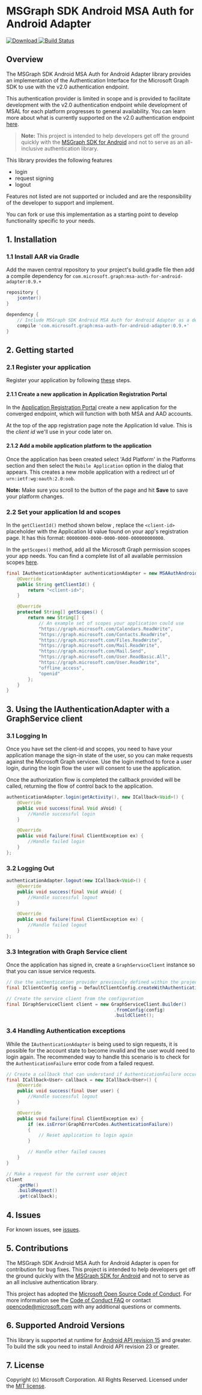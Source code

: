 # MSGraph SDK Android MSA Auth for Android Adapter

[ ![Download](https://api.bintray.com/packages/microsoftgraph/Maven/msgraph-sdk-android-msa-auth-for-android-adapter/images/download.svg) ](https://bintray.com/microsoftgraph/Maven/msgraph-sdk-android-msa-auth-for-android-adapter/_latestVersion)
[![Build Status](https://travis-ci.org/microsoftgraph/msgraph-sdk-android-msa-auth-for-android-adapter.svg?branch=master)](https://travis-ci.org/microsoftgraph/msgraph-sdk-android-msa-auth-for-android-adapter)

## Overview

The MSGraph SDK Android MSA Auth for Android Adapter library provides an implementation of the Authentication Interface for the Microsoft Graph SDK to use with the v2.0 authentication endpoint. 

This authentication provider is limited in scope and is provided to facilitate development with the v2.0 authentication endpoint while development of MSAL for each platform progresses to general availability.  You can learn more about what is currently supported on the v2.0 authentication endpoint [here](https://azure.microsoft.com/documentation/articles/active-directory-v2-compare/).

> **Note:** This project is intended to help developers get off the ground quickly with the [MSGraph SDK for Android](https://github.com/microsoftgraph/msgraph-sdk-android) and not to serve as an all-inclusive authentication library.

This library provides the following features
* login
* request signing 
* logout  

Features not listed are not supported or included and are the responsibility of the developer to support and implement.

You can fork or use this implementation as a starting point to develop functionality specific to your needs.

## 1. Installation

### 1.1 Install AAR via Gradle
Add the maven central repository to your project's build.gradle file then add a compile dependency for `com.microsoft.graph:msa-auth-for-android-adapter:0.9.+`

```gradle
repository {
    jcenter()
}

dependency {
    // Include MSGraph SDK Android MSA Auth for Android Adapter as a dependency
    compile 'com.microsoft.graph:msa-auth-for-android-adapter:0.9.+'
}
```

## 2. Getting started

### 2.1 Register your application

Register your application by following [these](http://graph.microsoft.io/en-us/app-registration) steps.

#### 2.1.1 Create a new application in Application Registration Portal

In the [Application Registration Portal](http://apps.dev.microsoft.com/) create a new application for the converged endpoint, which will function with both MSA and AAD accounts.

At the top of the app registration page note the Application Id value. This is the _client id_ we'll use in your code later on. 

#### 2.1.2 Add a mobile application platform to the application

Once the application has been created select 'Add Platform' in the Platforms section and then select the `Mobile Application` option in the dialog that appears.  This creates a new mobile application with a redirect url of `urn:ietf:wg:oauth:2.0:oob`.

**Note:** Make sure you scroll to the button of the page and hit **Save** to save your platform changes.

### 2.2 Set your application Id and scopes

In the `getClientId()` method shown below , replace the `<client-id>` placeholder with the Application Id value found on your app's registration page. It has this format: `00000000-0000-0000-0000-000000000000`. 

In the `getScopes()` method, add all the Microsoft Graph permission scopes your app needs. You can find a complete list of all available permission scopes [here](https://graph.microsoft.io/docs/authorization/permission_scopes). 


```java
final IAuthenticationAdapter authenticationAdapter = new MSAAuthAndroidAdapter() {
    @Override
    public String getClientId() {
        return "<client-id>";
    }

    @Override
    protected String[] getScopes() {
        return new String[] {
            // An example set of scopes your application could use
            "https://graph.microsoft.com/Calendars.ReadWrite",
            "https://graph.microsoft.com/Contacts.ReadWrite",
            "https://graph.microsoft.com/Files.ReadWrite",
            "https://graph.microsoft.com/Mail.ReadWrite",
            "https://graph.microsoft.com/Mail.Send",
            "https://graph.microsoft.com/User.ReadBasic.All",
            "https://graph.microsoft.com/User.ReadWrite",
            "offline_access",
            "openid"
        };
    }
}
```

## 3. Using the IAuthenticationAdapter with a GraphService client

### 3.1 Logging In

Once you have set the client-id and scopes, you need to have your application manage the sign-in state of the user, so you can make requests against the Microsoft Graph servicee. Use the login method to force a user login, during the login flow the user will consent to use the application.

Once the authorization flow is completed the callback provided will be called, returning the flow of control back to the application.

```java
authenticationAdapter.login(getActivity(), new ICallback<Void>() {
    @Override
    public void success(final Void aVoid) {
        //Handle successful login
    }

    @Override
    public void failure(final ClientException ex) {
        //Handle failed login
    }
};
```

### 3.2 Logging Out

```java
authenticationAdapter.logout(new ICallback<Void>() {
    @Override
    public void success(final Void aVoid) {
        //Handle successful logout
    }

    @Override
    public void failure(final ClientException ex) {
        //Handle failed logout
    }
};
```

### 3.3 Integration with Graph Service client

Once the application has signed in, create a `GraphServiceClient` instance so that you can issue service requests.

```java
// Use the authentication provider previously defined within the project and create a configuration instance
final IClientConfig config = DefaultClientConfig.createWithAuthenticationProvider(authenticationAdapter);

// Create the service client from the configuration
final IGraphServiceClient client = new GraphServiceClient.Builder()
                                        .fromConfig(config)
                                        .buildClient();
```

### 3.4 Handling Authentication exceptions

While the `IAuthenticationAdapter` is being used to sign requests, it is possible for the account state to become invalid and the user would need to login again.  The recommended way to handle this scenario is to check for the `AuthenticationFailure` error code from a failed request.

```java
// Create a callback that can understand if AuthenticationFailure occurred.
final ICallback<User> callback = new ICallback<User>() {
    @Override
    public void success(final User user) {
        //Handle successful logout
    }

    @Override
    public void failure(final ClientException ex) {
        if (ex.isError(GraphErrorCodes.AuthenticationFailure))
        {
            // Reset application to login again
        }

        // Handle other failed causes
    }
}

// Make a request for the current user object
client
    .getMe()
    .buildRequest()
    .get(callback);
```

## 4. Issues

For known issues, see [issues](https://github.com/microsoftgraph/msgraph-sdk-android-msa-auth-for-android-adapter/issues).

## 5. Contributions

The MSGraph SDK Android MSA Auth for Android Adapter is open for contribution for bug fixes.  This project is intended to help developers get off the ground quickly with the [MSGraph SDK for Android](https://github.com/microsoftgraph/msgraph-sdk-android) and not to serve as an all inclusive authentication library.

This project has adopted the [Microsoft Open Source Code of Conduct](https://opensource.microsoft.com/codeofconduct/). For more information see the [Code of Conduct FAQ](https://opensource.microsoft.com/codeofconduct/faq/) or contact [opencode@microsoft.com](mailto:opencode@microsoft.com) with any additional questions or comments.

## 6. Supported Android Versions
This library is supported at runtime for [Android API revision 15](http://source.android.com/source/build-numbers.html) and greater. To build the sdk you need to install Android API revision 23 or greater.

## 7. License

Copyright (c) Microsoft Corporation.  All Rights Reserved.  Licensed under the [MIT license](LICENSE).
